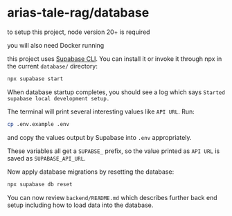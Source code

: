 # arias-tale-rag/database

to setup this project, node version 20+ is required

you will also need Docker running

this project uses [Supabase CLI](https://supabase.com/docs/guides/local-development/cli/getting-started). You can install it or invoke it through npx in the current `database/` directory:

```bash
npx supabase start
```

When database startup completes, you should see a log which says `Started supabase local development setup.`

The terminal will print several interesting values like `API URL`. Run:

```bash
cp .env.example .env
```

and copy the values output by Supabase into `.env` appropriately.

These variables all get a `SUPABSE_` prefix, so the value printed as `API URL` is saved as `SUPABASE_API_URL`.

Now apply database migrations by resetting the database:

```bash
npx supabase db reset
```

You can now review `backend/README.md` which describes further back end setup including how to load data into the database.
